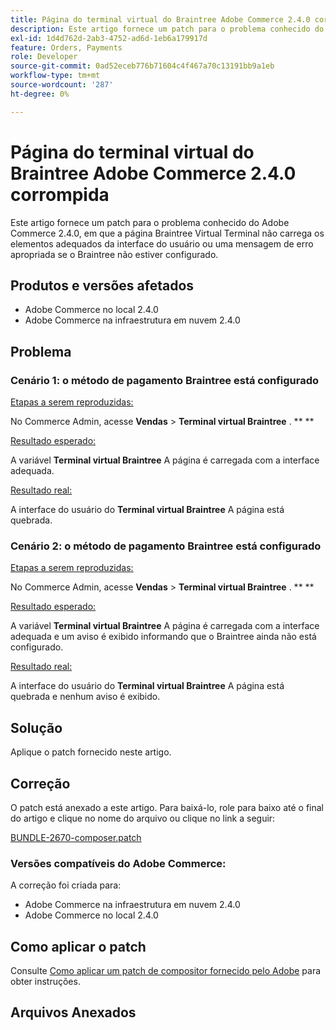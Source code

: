 ```yaml
---
title: Página do terminal virtual do Braintree Adobe Commerce 2.4.0 corrompida
description: Este artigo fornece um patch para o problema conhecido do Adobe Commerce 2.4.0, em que a página Braintree Virtual Terminal não carrega os elementos adequados da interface do usuário ou uma mensagem de erro apropriada se o Braintree não estiver configurado.
exl-id: 1d4d762d-2ab3-4752-ad6d-1eb6a179917d
feature: Orders, Payments
role: Developer
source-git-commit: 0ad52eceb776b71604c4f467a70c13191bb9a1eb
workflow-type: tm+mt
source-wordcount: '287'
ht-degree: 0%

---
```


# Página do terminal virtual do Braintree Adobe Commerce 2.4.0 corrompida

Este artigo fornece um patch para o problema conhecido do Adobe Commerce 2.4.0, em que a página Braintree Virtual Terminal não carrega os elementos adequados da interface do usuário ou uma mensagem de erro apropriada se o Braintree não estiver configurado.

## Produtos e versões afetados

* Adobe Commerce no local 2.4.0
* Adobe Commerce na infraestrutura em nuvem 2.4.0

## Problema

### Cenário 1: o método de pagamento Braintree está configurado

<u>Etapas a serem reproduzidas:</u>

No Commerce Admin, acesse **Vendas** > **Terminal virtual Braintree** . ** **

<u>Resultado esperado:</u>

A variável **Terminal virtual Braintree** A página é carregada com a interface adequada.

<u>Resultado real:</u>

A interface do usuário do **Terminal virtual Braintree** A página está quebrada.

### Cenário 2: o método de pagamento Braintree está configurado

<u>Etapas a serem reproduzidas:</u>

No Commerce Admin, acesse **Vendas** > **Terminal virtual Braintree** . ** **

<u>Resultado esperado:</u>

A variável **Terminal virtual Braintree** A página é carregada com a interface adequada e um aviso é exibido informando que o Braintree ainda não está configurado.

<u>Resultado real:</u>

A interface do usuário do **Terminal virtual Braintree** A página está quebrada e nenhum aviso é exibido.

## Solução

Aplique o patch fornecido neste artigo.

## Correção

O patch está anexado a este artigo. Para baixá-lo, role para baixo até o final do artigo e clique no nome do arquivo ou clique no link a seguir:

[BUNDLE-2670-composer.patch](assets/BUNDLE-2670-composer.patch.zip)

### Versões compatíveis do Adobe Commerce:

A correção foi criada para:

* Adobe Commerce na infraestrutura em nuvem 2.4.0
* Adobe Commerce no local 2.4.0

## Como aplicar o patch

Consulte [Como aplicar um patch de compositor fornecido pelo Adobe](/help/how-to/general/how-to-apply-a-composer-patch-provided-by-magento.md) para obter instruções.

## Arquivos Anexados
